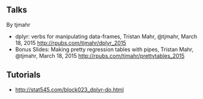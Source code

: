 ## Talks

By tjmahr

* dplyr: verbs for manipulating data-frames, Tristan Mahr, @tjmahr, March 18, 2015 http://rpubs.com/tjmahr/dplyr_2015
* Bonus Slides: Making pretty regression tables with pipes, Tristan Mahr, @tjmahr, March 18, 2015 http://rpubs.com/tjmahr/prettytables_2015

## Tutorials

- http://stat545.com/block023_dplyr-do.html
